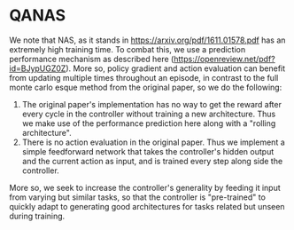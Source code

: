 # QANAS
We note that NAS, as it stands in https://arxiv.org/pdf/1611.01578.pdf has an extremely high training time. To combat this, we use a prediction
performance mechanism as described here (https://openreview.net/pdf?id=BJypUGZ0Z). More so, policy gradient and action evaluation can benefit
from updating multiple times throughout an episode, in contrast to the full monte carlo esque method from the original paper, so we do the following: 

1. The original paper's implementation has no way to get the reward after every cycle in the controller without training a new architecture. Thus
we make use of the performance prediction here along with a "rolling architecture".
2. There is no action evaluation in the original paper. Thus we implement a simple feedforward network that takes the controller's hidden output
and the current action as input, and is trained every step along side the controller.

More so, we seek to increase the controller's generality by feeding it input from varying but similar tasks, so that the controller is "pre-trained" to quickly adapt to generating good architectures for tasks related but unseen during training.
